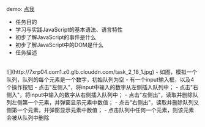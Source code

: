 demo: [点我](http://cheesekun.top/ife-binbin/jsUp1/index.html)

- 任务目的
 - 学习与实践JavaScript的基本语法、语言特性
 - 初步了解JavaScript的事件是什么
 - 初步了解JavaScript中的DOM是什么
- 任务描述
<br />
![](http://7xrp04.com1.z0.glb.clouddn.com/task_2_18_1.jpg)
 - 如图，模拟一个队列，队列的每个元素是一个数字，初始队列为空
 - 有一个input输入框，以及4个操作按钮
 - 点击"左侧入"，将input中输入的数字从左侧插入队列中；
 - 点击"右侧入"，将input中输入的数字从右侧插入队列中；
 - 点击"左侧出"，读取并删除队列左侧第一个元素，并弹窗显示元素中数值；
 - 点击"右侧出"，读取并删除队列又侧第一个元素，并弹窗显示元素中数值；
 - 点击队列中任何一个元素，则该元素会被从队列中删除
